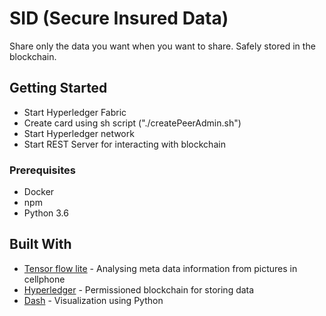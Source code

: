 # SID (Secure Insured Data)

Share only the data you want when you want to share. Safely stored in the blockchain.

## Getting Started

- Start Hyperledger Fabric
- Create card using sh script ("./createPeerAdmin.sh")
- Start Hyperledger network
- Start REST Server for interacting with blockchain

### Prerequisites

- Docker
- npm
- Python 3.6

## Built With

* [Tensor flow lite](https://www.tensorflow.org/mobile/tflite/) - Analysing meta data information from pictures in cellphone
* [Hyperledger](https://www.ibm.com/blockchain/hyperledger) - Permissioned blockchain for storing data
* [Dash](https://plot.ly/products/dash/) - Visualization using Python
